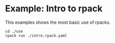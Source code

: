 # Example: Intro to rpack
This examples shows the most basic use of rpacks.

```
cd ./use
rpack run ./intro.rpack.yaml
```

